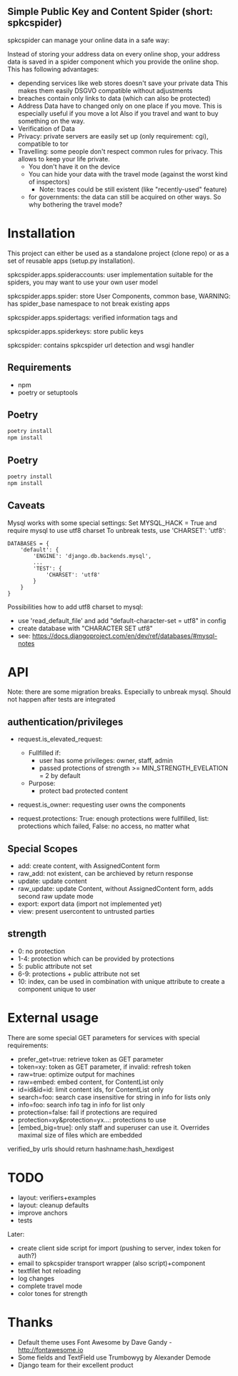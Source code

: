 Simple Public Key and Content Spider (short: spkcspider)
--------------------------------------------------------

spkcspider can manage your online data in a safe way:

Instead of storing your address data on every online shop, your address data is
saved in a spider component which you provide the online shop. This has following advantages:

* depending services like web stores doesn't save your private data
  This makes them easily DSGVO compatible without adjustments
* breaches contain only links to data (which can also be protected)
* Address Data have to changed only on one place if you move. This is especially useful if you move a lot
  Also if you travel and want to buy something on the way.
* Verification of Data
* Privacy: private servers are easily set up (only requirement: cgi), compatible to tor
* Travelling: some people don't respect common rules for privacy. This allows to keep your life private.
  * You don't have it on the device
  * You can hide your data with the travel mode (against the worst kind of inspectors)
    * Note: traces could be still existent (like "recently-used" feature)
  * for governments: the data can still be acquired on other ways. So why bothering the travel mode?


# Installation

This project can either be used as a standalone project (clone repo) or as a set of reusable apps (setup.py installation).

spkcspider.apps.spideraccounts: user implementation suitable for the spiders, you may want to use your own user model

spkcspider.apps.spider: store User Components, common base, WARNING: has spider_base namespace to not break existing apps

spkcspider.apps.spidertags: verified information tags and

spkcspider.apps.spiderkeys: store public keys

spkcspider: contains spkcspider url detection and wsgi handler


## Requirements
* npm
* poetry or setuptools

## Poetry
~~~~.sh
poetry install
npm install
~~~~


## Poetry
~~~~.sh
poetry install
npm install
~~~~

## Caveats

Mysql works with some special settings:
Set MYSQL_HACK = True and require mysql to use utf8 charset
To unbreak tests, use 'CHARSET': 'utf8':

~~~~.python
DATABASES = {
    'default': {
        'ENGINE': 'django.db.backends.mysql',
        ...
        'TEST': {
            'CHARSET': 'utf8'
        }
    }
}

~~~~

Possibilities how to add utf8 charset to mysql:
* use 'read_default_file' and add "default-character-set = utf8" in config
* create database with "CHARACTER SET utf8"
* see: https://docs.djangoproject.com/en/dev/ref/databases/#mysql-notes


# API

Note: there are some migration breaks. Especially to unbreak mysql. Should not happen after tests are integrated


## authentication/privileges

* request.is_elevated_request:
  * Fullfilled if:
    * user has some privileges: owner, staff, admin
    * passed protections of strength >= MIN_STRENGTH_EVELATION = 2 by default
  * Purpose:
    * protect bad protected content


* request.is_owner: requesting user owns the components
* request.protections: True: enough protections were fullfilled, list: protections which failed, False: no access, no matter what

## Special Scopes

* add: create content, with AssignedContent form
* raw_add: not existent, can be archieved by return response
* update: update content
* raw_update: update Content, without AssignedContent form, adds second raw update mode
* export: export data (import not implemented yet)
* view: present usercontent to untrusted parties

## strength
* 0: no protection
* 1-4: protection which can be provided by protections
* 5: public attribute not set
* 6-9: protections + public attribute not set
* 10: index, can be used in combination with unique attribute to create a component unique to user

# External usage

There are some special GET parameters for services with special requirements:
* prefer_get=true: retrieve token as GET parameter
* token=xy: token as GET parameter, if invalid: refresh token
* raw=true: optimize output for machines
* raw=embed: embed content, for ContentList only
* id=id&id=id: limit content ids, for ContentList only
* search=foo: search case insensitive for string in info for lists only
* info=foo: search info tag in info for list only
* protection=false: fail if protections are required
* protection=xy&protection=yx...: protections to use
* [embed_big=true]: only staff and superuser can use it. Overrides maximal size of files which are embedded


verified_by urls should return hashname:hash_hexdigest

# TODO

* layout: verifiers+examples
* layout: cleanup defaults
* improve anchors
* tests

Later:
* create client side script for import (pushing to server, index token for auth?)
* email to spkcspider transport wrapper (also script)+component
* textfilet hot reloading
* log changes
* complete travel mode
* color tones for strength

# Thanks

* Default theme uses Font Awesome by Dave Gandy - http://fontawesome.io
* Some fields and TextField use Trumbowyg by Alexander Demode
* Django team for their excellent product
